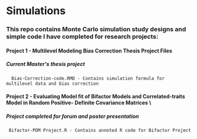 # Simulations

### This repo contains Monte Carlo simulation study designs and simple code I have completed for research projects:  



#### Project 1 - Multilevel Modeling Bias Correction Thesis Project Files 
##### Current Master's thesis project
      Bias-Correction-code.RMD - Contains simulation formula for multilevel data and bias correction
      


#### Project 2 - Evaluating Model fit of Bifactor Models and Correlated-traits Model in Random Positive- Definite Covariance Matrices \
##### Project completed for forum and poster presentation
     Bifactor-PDM Project.R - Contains annoted R code for Bifactor Project

 
